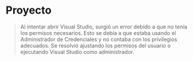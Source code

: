 # Proyecto
 
> Al intentar abrir Visual Studio, surgió un error debido a que no tenía los permisos necesarios.
Esto se debía a que estaba usando el Administrador de Credenciales y no contaba con los privilegios adecuados.
Se resolvió ajustando los permisos del usuario o ejecutando Visual Studio como administrador.
